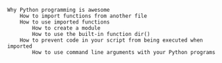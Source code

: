
    Why Python programming is awesome
        How to import functions from another file
	    How to use imported functions
	        How to create a module
		    How to use the built-in function dir()
	    How to prevent code in your script from being executed when imported
	        How to use command line arguments with your Python programs


